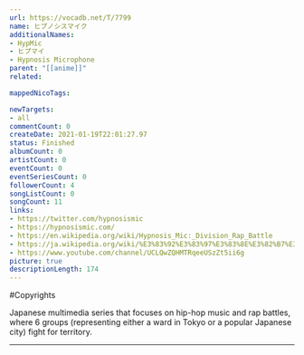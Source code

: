 ```yaml
---
url: https://vocadb.net/T/7799
name: ヒプノシスマイク
additionalNames: 
- HypMic
- ヒプマイ
- Hypnosis Microphone
parent: "[[anime]]"
related:

mappedNicoTags:

newTargets:
- all
commentCount: 0
createDate: 2021-01-19T22:01:27.97
status: Finished
albumCount: 0
artistCount: 0
eventCount: 0
eventSeriesCount: 0
followerCount: 4
songListCount: 0
songCount: 11
links: 
- https://twitter.com/hypnosismic
- https://hypnosismic.com/
- https://en.wikipedia.org/wiki/Hypnosis_Mic:_Division_Rap_Battle
- https://ja.wikipedia.org/wiki/%E3%83%92%E3%83%97%E3%83%8E%E3%82%B7%E3%82%B9%E3%83%9E%E3%82%A4%E3%82%AF
- https://www.youtube.com/channel/UCLQwZQHMTRqeeUSzZt5ii6g
picture: true
descriptionLength: 174
---
```


#Copyrights

Japanese multimedia series that focuses on hip-hop music and rap battles, where 6 groups (representing either a ward in Tokyo or a popular Japanese city) fight for territory.

---

